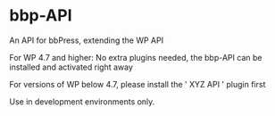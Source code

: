 # bbp-API
An API for bbPress, extending the WP API

For WP 4.7 and higher: No extra plugins needed, the bbp-API can be installed and activated right away

For versions of WP below 4.7, please install the ' XYZ API ' plugin first


Use in development environments only.
